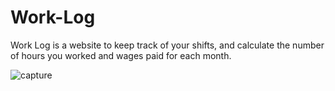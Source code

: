 # Work-Log

Work Log is a website to keep track of your shifts, and calculate the number of hours you worked and wages paid for each month.

![capture](https://user-images.githubusercontent.com/28232585/48556712-6689cc00-e8ed-11e8-931d-2a26e173e3d3.JPG)
